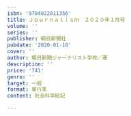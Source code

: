 ```yaml
---
isbn: '9784022811356'
title: Ｊｏｕｒｎａｌｉｓｍ　２０２０年１月号
volume: ''
series: ''
publisher: 朝日新聞社
pubdate: '2020-01-10'
cover: ''
author: 朝日新聞ジャーナリスト学校／著
description: ''
price: '741'
genre: ''
target: 一般
format: 単行本
content: 社会科学総記

---
```

